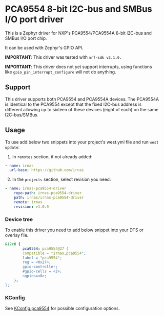 # PCA9554 8-bit I2C-bus and SMBus I/O port driver

This is a Zephyr driver for NXP's PCA9554/PCA9554A 8-bit I2C-bus and SMBus I/O
port chip.

It can be used with Zephyr's GPIO API.

**IMPORTANT**: This driver was tested with `nrf-sdk v2.1.0.`

**IMPORTANT**: This driver does not yet support interrupts, using functions like
`gpio_pin_interrupt_configure` will not do anything.

## Support

This driver supports both PCA9554 and PCA9554A devices. The PCA9554A is
identical to the PCA9554 except that the fixed I2C-bus address is different
allowing up to sixteen of these devices (eight of each) on the same
I2C-bus/SMBus.

## Usage

To use add below two snippets into your project's west.yml file and run
`west update`:

1. In `remotes` section, if not already added:

```yaml
- name: irnas
  url-base: https://github.com/irnas
```

2. In the `projects` section, select revision you need:

```yaml
- name: irnas-pca9554-driver
    repo-path: irnas-pca9554-driver
    path: irnas/irnas-pca9554-driver
    remote: irnas
    revision: v1.0.0
```

### Device tree

To enable this driver you need to add below snippet into your DTS or overlay
file.

```yaml
&i2c0 {
        pca9554: pca9554@27 {
        compatible = "irnas,pca9554";
        label = "pca9554";
        reg = <0x27>;
        gpio-controller;
        #gpio-cells = <2>;
        ngpios=<8>;
    };
};
```

### KConfig

See [KConfig.pca9554](./drivers/gpio/Kconfig.pca9554) for possible configuration
options.
